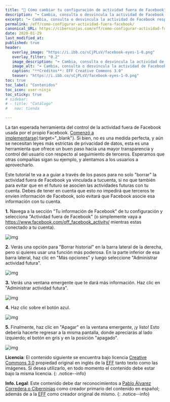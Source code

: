 ```yaml
---
title: "📢 Cómo cambiar tu configuración de actividad fuera de Facebook"
description: "➡ Cambia, consulta o desvincula la actividad de Facebook respecto a las empresas y organizaciones que visitas fuera de Facebook."
excerpt: "➡ Cambia, consulta o desvincula la actividad de Facebook respecto a las empresas y organizaciones que visitas fuera de Facebook."
permalink: /eff/como-configurar-actividad-fuera-facebook/
canonical_URL: https://ciberninjas.com/eff/como-configurar-actividad-fuera-facebook/
date: 2020-01-29
last_modified_at:
published: true
header:
   overlay_image: "https://i.ibb.co/sCjPLsV/facebook-eyes-1-0.png"
   overlay_filter: "0.2"
   image_description: "➡ Cambia, consulta o desvincula la actividad de Facebook respecto a las empresas y organizaciones que visitas fuera de Facebook \ Visto en Ciberninjas"
   image_alt: "➡ Cambia, consulta o desvincula la actividad de Facebook respecto a las empresas y organizaciones que visitas fuera de Facebook \ Visto en Ciberninjas"
   caption: "**Créditos**: EFF Creative Commons 3.0"
   teaser: "https://i.ibb.co/sCjPLsV/facebook-eyes-1-0.png"
toc: true
toc_label: "Contenidos"
toc_icon: user-ninja
toc_sticky: true
# sidebar:
# - title: "Catálogo"
#   nav: tienda

---
```


La tan esperada herramienta del control de la actividad fuera de Facebook usada por el propio Facebook. [Comenzó a implementarse](https://about.fb.com/news/2019/08/off-facebook-activity/){:target="_blank"}. Si bien, no es una medida perfecta, y aún se necesitan leyes más estrictas de privacidad de datos, esta es una herramienta que ofrece un buen paso hacia una mayor transparencia y control del usuario con respecto al seguimiento de terceros. Esperamos que otras compañías sigan su ejemplo, y alentamos a los usuarios a aprovecharlo.

Este tutorial te va a a guiar a través de los pasos para no solo "borrar" la actividad fuera de Facebook ya vinculada a tucuenta, si no que también para evitar que en el futuro se asocien las actividades futuras con tu cuenta. Debes de tener en cuenta que esto no impedirá que terceros te envíen información de Facebook, solo evitará que Facebook asocie esa información con tu cuenta.

**1.** Navega a la sección "Tu información de Facebook" de tu configuración y selecciona "Actividad fuera de Facebook" (o simplemente vaya a https://www.facebook.com/off_facebook_activity/ mientras estas conectado a tu cuenta).

![img](https://www.eff.org/files/2020/01/28/1.png)

**2.** Verás una opción para "Borrar historial" en la barra lateral de la derecha, pero si quieres usar una función más poderosa. En la parte inferior de esa barra lateral, haz clic en "Más opciones" y luego seleccione "Administrar actividad futura".

![img](https://www.eff.org/files/styles/large/public/2020/01/28/2.png?itok=pZhw1wgq)

**3.** Verás una ventana emergente que te dará más información. Haz clic en "Administrar actividad futura".

![img](https://www.eff.org/files/styles/large/public/2020/01/28/3.png?itok=QxfeCIhX)

**4.** Haz clic sobre el botón azul.

![img](https://www.eff.org/files/styles/large/public/2020/01/28/4.png?itok=lZGbL1Ie)

**5.** Finalmente, haz clic en "Apagar" en la ventana emergente, ¡y listo! Esto debería hacerte regresar a la misma pantalla, donde apreciarás al lado izquierdo; el botón en gris y en la posición "apagado".

![img](https://www.eff.org/files/styles/large/public/2020/01/28/5.png?itok=qR1uJn3t)

**Licencia**: El contenido siguiente se encuentra bajo licencia [Creative Commons 3.0](https://creativecommons.org/licenses/by-sa/3.0/deed.es) propiedad original en inglés de la [EFF](https://kutt.it/eff) tanto texto como las imágenes. Si desea utilizarlo, en todo momento el contenido debe estar bajo la misma licencia.
{: .notice--info}

**Info. Legal**: Este contenido debe dar reconocimientos a [Pablo Álvarez Corredera o Ciberninjas](https://kutt.it/ciberninjas) como creador primario del contenido en español; además de a la [EFF](https://kutt.it/eff) como creador original de mismo.
{: .notice--info}
